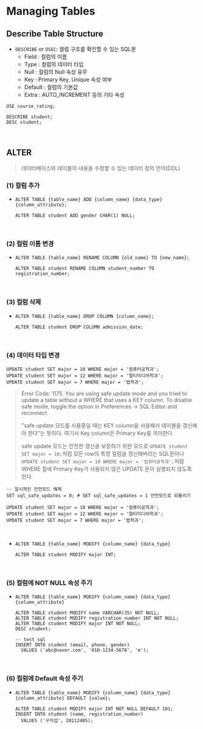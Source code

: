 # Managing Tables

## Describe Table Structure

- `DESCRIBE` or `DSEC`: 컬럼 구조를 확인할 수 있는 SQL문
  - Field : 컬럼의 이름
  - Type : 컬럼의 데이터 타입
  - Null : 컬럼의 Null 속성 유무
  - Key : Primary Key, Unique 속성 여부
  - Default : 컬럼의 기본값
  - Extra : AUTO_INCREMENT 등의 기타 속성

```mysql
USE course_rating;

DESCRIBE student;
DESC student;
```

<br/>

## ALTER

> 데이터베이스와 테이블의 내용을 수정할 수 있는 데이터 정의 언어(DDL)

### (1) 컬럼 추가

- `ALTER TABLE {table_name} ADD {column_name} {data_type} {column_attribute};`

  ```mysql
  ALTER TABLE student ADD gender CHAR(1) NULL;
  ```

<br/>

### (2) 컬럼 이름 변경

- `ALTER TABLE {table_name} RENAME COLUMN {old_name} TO {new_name};`

  ```mysql
  ALTER TABLE student RENAME COLUMN student_number TO registration_number;
  ```

<br/>

### (3) 컬럼 삭제

- `ALTER TABLE {table_name} DROP COLUMN {column_name};`

  ```mysql
  ALTER TABLE student DROP COLUMN admission_date;
  ```

<br/>

### (4) 데이터 타입 변경

```mysql
UPDATE student SET major = 10 WHERE major = '컴퓨터공학과';
UPDATE student SET major = 12 WHERE major = '멀티미디어학과';
UPDATE student SET major = 7 WHERE major = '법학과';
```

> Error Code: 1175. You are using safe update mode and you tried to update a table without a WHERE that uses a KEY column.  To disable safe mode, toggle the option in Preferences -> SQL Editor and reconnect.
>
> "safe update 모드를 사용중일 때는 KEY column을 사용해서 테이블을 갱신해야 한다"는 뜻이다. 여기서 Key column은 Primary Key를 의미한다.
>
> safe update 모드는 안전한 갱신을 보장하기 위한 모드로
> `UPDATE student SET major = 10;`처럼 모든 row의 특정 컬럼을 갱신해버리는 SQL문이나 `UPDATE student SET major = 10 WHERE major = '컴퓨터공학과';`처럼 WHERE 절에 Primary Key가 사용되지 않은 UPDATE 문이 실행되지 않도록 한다.

```mysql
-- 일시적인 안전모드 해제
SET sql_safe_updates = 0; # SET sql_safe_updates = 1 안전모드로 되돌리기

UPDATE student SET major = 10 WHERE major = '컴퓨터공학과';
UPDATE student SET major = 12 WHERE major = '멀티미디어학과';
UPDATE student SET major = 7 WHERE major = '법학과';
```

<br/>

- `ALTER TABLE {table_name} MODIFY {column_name} {data_type}`

  ```mysql
  ALTER TABLE student MODIFY major INT;
  ```

<br/>

### (5) 컬럼에 NOT NULL 속성 주기

- `ALTER TABLE {table_name} MODIFY {column_name} {data_type} {column_attribute}`

  ```mysql
  ALTER TABLE student MODIFY name VARCHAR(35) NOT NULL;
  ALTER TABLE student MODIFY registration_number INT NOT NULL;
  ALTER TABLE student MODIFY major INT NOT NULL;
  DESC student;
  
  -- test sql
  INSERT INTO student (email, phone, gender)
  	VALUES ('abc@naver.com', '010-1234-5678', 'm');
  ```

<br/>

### (6) 컬럼에 Default 속성 주기

- `ALTER TABLE {table_name} MODIFY {column_name} {data_type} {column_attribute} DEFAULT {value};`

  ```mysql
  ALTER TABLE student MODIFY major INT NOT NULL DEFAULT 101;
  INSERT INTO student (name, registration_number)
  	VALUES ('구지섭', 20112405);
  ```